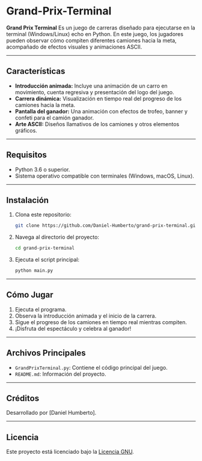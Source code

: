 # Grand-Prix-Terminal

**Grand Prix Terminal** Es un juego de carreras diseñado para ejecutarse en la terminal (Windows/Linux) echo en Python. En este juego, los jugadores pueden observar cómo compiten diferentes camiones hacia la meta, acompañado de efectos visuales y animaciones ASCII.

---

## Características
- **Introducción animada:** Incluye una animación de un carro en movimiento, cuenta regresiva y presentación del logo del juego.
- **Carrera dinámica:** Visualización en tiempo real del progreso de los camiones hacia la meta.
- **Pantalla del ganador:** Una animación con efectos de trofeo, banner y confeti para el camión ganador.
- **Arte ASCII:** Diseños llamativos de los camiones y otros elementos gráficos.

---

## Requisitos
- Python 3.6 o superior.
- Sistema operativo compatible con terminales (Windows, macOS, Linux).

---

## Instalación
1. Clona este repositorio:
   ```bash
   git clone https://github.com/Daniel-Humberto/grand-prix-terminal.git
   ```
2. Navega al directorio del proyecto:
   ```bash
   cd grand-prix-terminal
   ```
3. Ejecuta el script principal:
   ```bash
   python main.py
   ```

---

## Cómo Jugar
1. Ejecuta el programa.
2. Observa la introducción animada y el inicio de la carrera.
3. Sigue el progreso de los camiones en tiempo real mientras compiten.
4. ¡Disfruta del espectáculo y celebra al ganador!

---

## Archivos Principales
- `GrandPrixTerminal.py`: Contiene el código principal del juego.
- `README.md`: Información del proyecto.

---

## Créditos
Desarrollado por [Daniel Humberto].

---

## Licencia
Este proyecto está licenciado bajo la [Licencia GNU](LICENSE).

